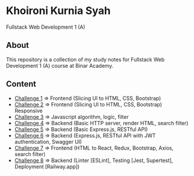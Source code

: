 # Khoironi Kurnia Syah

Fullstack Web Development 1 (A)

## About

This repository is a collection of my study notes for Fullstack Web Development 1 (A) course at Binar Academy.

## Content

- [Challenge 1](https://github.com/synrgy-5-fsw-1-cihuy/synrgy-roni-fsw1-cihuy/tree/challenge-1) => Frontend (Slicing UI to HTML, CSS, Bootstrap)
- [Challenge 2](https://github.com/synrgy-5-fsw-1-cihuy/synrgy-roni-fsw1-cihuy/tree/challenge-2) => Frontend (Slicing UI to HTML, CSS, Bootstrap) Responsive
- [Challenge 3](https://github.com/synrgy-5-fsw-1-cihuy/synrgy-roni-fsw1-cihuy/tree/challenge-3) => Javascript algorithm, logic, filter
- [Challenge 4](https://github.com/synrgy-5-fsw-1-cihuy/synrgy-roni-fsw1-cihuy/tree/challenge-4) => Backend (Basic HTTP server, render HTML, search filter)
- [Challenge 5](https://github.com/synrgy-5-fsw-1-cihuy/synrgy-roni-fsw1-cihuy/tree/challenge-5) => Backend (Basic Express.js, RESTful API)
- [Challenge 6](https://github.com/synrgy-5-fsw-1-cihuy/synrgy-roni-fsw1-cihuy/tree/challenge-6) => Backend (Express.js, RESTful API with JWT authentication, Swagger UI)
- [Challenge 7](https://github.com/synrgy-5-fsw-1-cihuy/synrgy-roni-fsw1-cihuy/tree/challenge-7) => Frontend (HTML to React, Redux, Bootstrap, Axios, search filter)
- [Challenge 8](https://github.com/synrgy-5-fsw-1-cihuy/synrgy-roni-fsw1-cihuy/tree/challenge-8) => Backend (Linter [ESLint], Testing [Jest, Supertest], Deployment [Railway.app])
